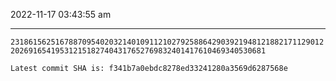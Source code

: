 2022-11-17 03:43:55 am

---

`2318615625167887095402032140109112102792588642903921948121882171129012202691654195312151827404317652769832401417610469340530681`

`Latest commit SHA is: f341b7a0ebdc8278ed33241280a3569d6287568e `
